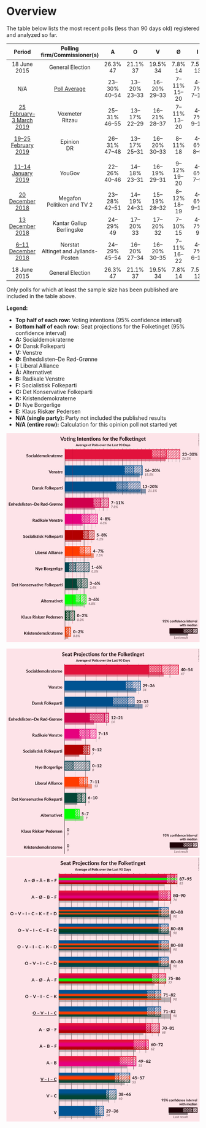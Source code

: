 # Overview

The table below lists the most recent polls (less than 90 days old) registered and analyzed so far.

| Period     | Polling firm/Commissioner(s) | A | O | V | Ø | I | Å | B | F | C | K | D | E |
|:----------:|:----------------------------:|:--:|:--:|:--:|:--:|:--:|:--:|:--:|:--:|:--:|:--:|:--:|:--:|
| 18 June 2015 | General Election | 26.3% <br> 47 | 21.1% <br> 37 | 19.5% <br> 34 | 7.8% <br> 14 | 7.5% <br> 13 | 4.8% <br> 9 | 4.6% <br> 8 | 4.2% <br> 7 | 3.4% <br> 6 | 0.8% <br> 0 | 0.0% <br> 0 | 0.0% <br> 0 |
| N/A | [Poll Average](average.html) | 23–30% <br> 40–54 | 13–20% <br> 23–33 | 16–20% <br> 29–33 | 7–11% <br> 15–20 | 4–7% <br> 7–11 | 3–6% <br> 5–10 | 4–8% <br> 7–15 | 5–8% <br> 9–12 | 3–6% <br> 6–9 | 0–2% <br> 0 | 1–6% <br> 0–12 | 0–2% <br> 0–4 |
| [25 February–3 March 2019](2019-03-03-Voxmeter.html) | Voxmeter <br> Ritzau | 25–31% <br> 46–55 | 13–17% <br> 22–29 | 16–21% <br> 28–37 | 7–11% <br> 13–20 | 4–7% <br> 9–13 | 3–6% <br> 6–10 | 5–8% <br> 9–12 | 5–8% <br> 9–12 | 3–6% <br> 6–10 | 0–2% <br> 0 | 1–3% <br> 0–5 | 0–1% <br> 0 |
| [19–25 February 2019](2019-02-25-Epinion.html) | Epinion <br> DR | 26–31% <br> 47–48 | 13–17% <br> 25–31 | 16–20% <br> 30–33 | 8–11% <br> 18 | 4–6% <br> 8–9 | 3–5% <br> 6–7 | 5–7% <br> 10–11 | 5–7% <br> 9–12 | 3–5% <br> 6–7 | 0–1% <br> 0 | 2–4% <br> 4–5 | 1–3% <br> 0–4 |
| [11–14 January 2019](2019-01-14-YouGov.html) | YouGov | 22–26% <br> 40–46 | 14–18% <br> 23–31 | 16–19% <br> 29–31 | 9–12% <br> 19–20 | 4–6% <br> 7–9 | 3–5% <br> 5–7 | 5–7% <br> 9–12 | 5–7% <br> 11–12 | 4–6% <br> 8–9 | 1–2% <br> 0 | 5–7% <br> 10–12 | N/A <br> N/A |
| [20 December 2018](2018-12-20-Megafon.html) | Megafon <br> Politiken and TV 2 | 23–28% <br> 42–51 | 14–19% <br> 24–31 | 15–19% <br> 28–32 | 8–12% <br> 18–19 | 4–6% <br> 9–11 | 3–6% <br> 5–9 | 6–9% <br> 10–15 | 5–8% <br> 9–12 | 3–6% <br> 7–9 | 0–2% <br> 0 | 2–4% <br> 4–6 | N/A <br> N/A |
| [13 December 2018](2018-12-13-KantarGallup.html) | Kantar Gallup <br> Berlingske | 24–29% <br> 49 | 17–20% <br> 33 | 17–20% <br> 32 | 7–10% <br> 15 | 4–7% <br> 9 | 3–4% <br> 6 | 6–8% <br> 13 | 5–7% <br> 10 | 4–6% <br> 8 | 0–1% <br> 0 | 1–2% <br> 0 | N/A <br> N/A |
| [6–11 December 2018](2018-12-11-Norstat.html) | Norstat <br> Altinget and Jyllands-Posten | 24–29% <br> 45–54 | 16–20% <br> 27–34 | 16–20% <br> 30–35 | 7–11% <br> 16–22 | 4–7% <br> 6–10 | 3–6% <br> 5–7 | 4–6% <br> 7–12 | 5–8% <br> 9–11 | 3–5% <br> 5–8 | 0–1% <br> 0 | 2–4% <br> 4–9 | N/A <br> N/A |
| 18 June 2015 | General Election | 26.3% <br> 47 | 21.1% <br> 37 | 19.5% <br> 34 | 7.8% <br> 14 | 7.5% <br> 13 | 4.8% <br> 9 | 4.6% <br> 8 | 4.2% <br> 7 | 3.4% <br> 6 | 0.8% <br> 0 | 0.0% <br> 0 | 0.0% <br> 0 |

Only polls for which at least the sample size has been published are included in the table above.

**Legend:**
+ **Top half of each row:** Voting intentions (95% confidence interval)
+ **Bottom half of each row:** Seat projections for the Folketinget (95% confidence interval)
+ **A:** Socialdemokraterne
+ **O:** Dansk Folkeparti
+ **V:** Venstre
+ **Ø:** Enhedslisten–De Rød-Grønne
+ **I:** Liberal Alliance
+ **Å:** Alternativet
+ **B:** Radikale Venstre
+ **F:** Socialistisk Folkeparti
+ **C:** Det Konservative Folkeparti
+ **K:** Kristendemokraterne
+ **D:** Nye Borgerlige
+ **E:** Klaus Riskær Pedersen
+ **N/A (single party):** Party not included the published results
+ **N/A (entire row):** Calculation for this opinion poll not started yet


![Graph with voting intentions not yet produced](average.png "Voting Intentions")

![Graph with seats not yet produced](average-seats.png "Seats")
![Graph with coalitions seats not yet produced](average-coalitions-seats.png "Coalitions Seats")

